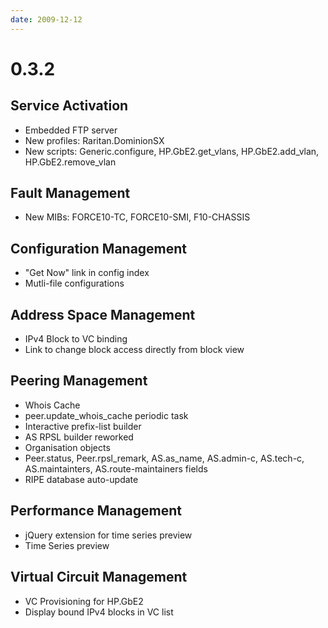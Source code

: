 ```yaml
---
date: 2009-12-12
---
```


# 0.3.2

## Service Activation

- Embedded FTP server
- New profiles: Raritan.DominionSX
- New scripts: Generic.configure, HP.GbE2.get_vlans,
  HP.GbE2.add_vlan, HP.GbE2.remove_vlan

## Fault Management

- New MIBs: FORCE10-TC, FORCE10-SMI, F10-CHASSIS

## Configuration Management

- "Get Now" link in config index
- Mutli-file configurations

## Address Space Management

- IPv4 Block to VC binding
- Link to change block access directly from block view

## Peering Management

- Whois Cache
- peer.update_whois_cache periodic task
- Interactive prefix-list builder
- AS RPSL builder reworked
- Organisation objects
- Peer.status, Peer.rpsl_remark, AS.as_name, AS.admin-c, AS.tech-c,
  AS.maintainters, AS.route-maintainers fields
- RIPE database auto-update

## Performance Management

- jQuery extension for time series preview
- Time Series preview

## Virtual Circuit Management

- VC Provisioning for HP.GbE2
- Display bound IPv4 blocks in VC list
